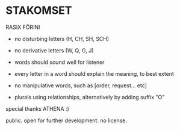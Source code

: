 # STAKOMSET
RASIX FÖRINI

- no disturbing letters (H, CH, SH, SCH)
- no derivative letters (W, Q, G, J)
- words should sound well for listener

- every letter in a word should explain the meaning, to best extent
- no manipulative words, such as [order, request... etc]


- plurals using relationships, alternatively by adding suffix "O"



special thanks
ATHENA :)


public. open for further development. no license.